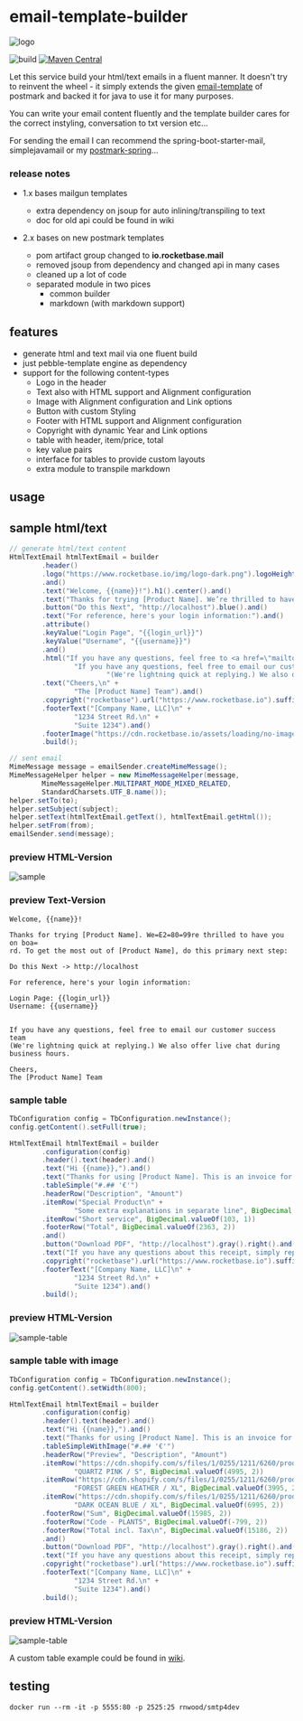 # email-template-builder

![logo](assets/logo.svg)

![build](https://github.com/rocketbase-io/email-template-builder/actions/workflows/ci.yml/badge.svg)
[![Maven Central](https://badgen.net/maven/v/maven-central/io.rocketbase.mail/email-template-builder)](https://mvnrepository.com/artifact/io.rocketbase.mail/email-template-builder)



Let this service build your html/text emails in a fluent manner. It doesn't try to reinvent the wheel - it simply extends the given [email-template](https://postmarkapp.com/mailmason) of postmark and backed it for java to use it for many purposes.

You can write your email content fluently and the template builder cares for the correct instyling, conversation to txt version etc...

For sending the email I can recommend the spring-boot-starter-mail, simplejavamail or my [postmark-spring](https://github.com/rocketbase-io/postmark-spring)...

### release notes
- 1.x bases mailgun templates
  - extra dependency on jsoup for auto inlining/transpiling to text
  - doc for old api could be found in wiki

- 2.x bases on new postmark templates
  - pom artifact group changed to **io.rocketbase.mail**
  - removed jsoup from dependency and changed api in many cases
  - cleaned up a lot of code
  - separated module in two pices
    - common builder
    - markdown (with markdown support)

## features

- generate html and text mail via one fluent build
- just pebble-template engine as dependency
- support for the following content-types
  - Logo in the header
  - Text also with HTML support and Alignment configuration
  - Image with Alignment configuration and Link options
  - Button with custom Styling
  - Footer with HTML support and Alignment configuration
  - Copyright with dynamic Year and Link options
  - table with header, item/price, total
  - key value pairs
  - interface for tables to provide custom layouts
  - extra module to transpile markdown

## usage

## sample html/text
```java
// generate html/text content
HtmlTextEmail htmlTextEmail = builder
        .header()
        .logo("https://www.rocketbase.io/img/logo-dark.png").logoHeight(41)
        .and()
        .text("Welcome, {{name}}!").h1().center().and()
        .text("Thanks for trying [Product Name]. We’re thrilled to have you on board. To get the most out of [Product Name], do this primary next step:").and()
        .button("Do this Next", "http://localhost").blue().and()
        .text("For reference, here's your login information:").and()
        .attribute()
        .keyValue("Login Page", "{{login_url}}")
        .keyValue("Username", "{{username}}")
        .and()
        .html("If you have any questions, feel free to <a href=\"mailto:{{support_email}}\">email our customer success team</a>. (We're lightning quick at replying.) We also offer <a href=\"{{live_chat_url}}\">live chat</a> during business hours.",
                "If you have any questions, feel free to email our customer success team\n" +
                        "(We're lightning quick at replying.) We also offer live chat during business hours.").and()
        .text("Cheers,\n" +
                "The [Product Name] Team").and()
        .copyright("rocketbase").url("https://www.rocketbase.io").suffix(". All rights reserved.").and()
        .footerText("[Company Name, LLC]\n" +
                "1234 Street Rd.\n" +
                "Suite 1234").and()
        .footerImage("https://cdn.rocketbase.io/assets/loading/no-image.jpg").width(100).linkUrl("https://www.rocketbase.io").and()
        .build();

// sent email
MimeMessage message = emailSender.createMimeMessage();
MimeMessageHelper helper = new MimeMessageHelper(message,
        MimeMessageHelper.MULTIPART_MODE_MIXED_RELATED,
        StandardCharsets.UTF_8.name());
helper.setTo(to);
helper.setSubject(subject);
helper.setText(htmlTextEmail.getText(), htmlTextEmail.getHtml());
helper.setFrom(from);
emailSender.send(message);

```

### preview HTML-Version

![sample](assets/v2-mail-sample.png)

### preview Text-Version

```
Welcome, {{name}}!

Thanks for trying [Product Name]. We=E2=80=99re thrilled to have you on boa=
rd. To get the most out of [Product Name], do this primary next step:

Do this Next -> http://localhost

For reference, here's your login information:

Login Page: {{login_url}}
Username: {{username}}


If you have any questions, feel free to email our customer success team
(We're lightning quick at replying.) We also offer live chat during business hours.

Cheers,
The [Product Name] Team
```


### sample table
```java
TbConfiguration config = TbConfiguration.newInstance();
config.getContent().setFull(true);

HtmlTextEmail htmlTextEmail = builder
        .configuration(config)
        .header().text(header).and()
        .text("Hi {{name}},").and()
        .text("Thanks for using [Product Name]. This is an invoice for your recent purchase").and()
        .tableSimple("#.## '€'")
        .headerRow("Description", "Amount")
        .itemRow("Special Product\n" +
                "Some extra explanations in separate line", BigDecimal.valueOf(1333, 2))
        .itemRow("Short service", BigDecimal.valueOf(103, 1))
        .footerRow("Total", BigDecimal.valueOf(2363, 2))
        .and()
        .button("Download PDF", "http://localhost").gray().right().and()
        .text("If you have any questions about this receipt, simply reply to this email or reach out to our support team for help.").and()
        .copyright("rocketbase").url("https://www.rocketbase.io").suffix(". All rights reserved.").and()
        .footerText("[Company Name, LLC]\n" +
                "1234 Street Rd.\n" +
                "Suite 1234").and()
        .build();
```

### preview HTML-Version

![sample-table](assets/v2-mail-sample-table.png)

### sample table with image

```java
TbConfiguration config = TbConfiguration.newInstance();
config.getContent().setWidth(800);

HtmlTextEmail htmlTextEmail = builder
        .configuration(config)
        .header().text(header).and()
        .text("Hi {{name}},").and()
        .text("Thanks for using [Product Name]. This is an invoice for your recent purchase").and()
        .tableSimpleWithImage("#.## '€'")
        .headerRow("Preview", "Description", "Amount")
        .itemRow("https://cdn.shopify.com/s/files/1/0255/1211/6260/products/TCW1142-07052_small.jpg?v=1589200198", "Damen Harbour Tanktop × 1\n" +
                "QUARTZ PINK / S", BigDecimal.valueOf(4995, 2))
        .itemRow("https://cdn.shopify.com/s/files/1/0255/1211/6260/products/TCM1886-0718_201_fdf0be52-639f-4ea8-9143-6bd75e0821b1_small.jpg?v=1583509609", "Herren ten Classic T-Shirt\n"+
                "FOREST GREEN HEATHER / XL", BigDecimal.valueOf(3995, 2))
        .itemRow("https://cdn.shopify.com/s/files/1/0255/1211/6260/products/TCM1939-0439_1332_da6f3e7c-e18d-4778-be97-c6c0b482b643_small.jpg?v=1583509671", "Herren Joshua Hanfshorts\n" +
                "DARK OCEAN BLUE / XL", BigDecimal.valueOf(6995, 2))
        .footerRow("Sum", BigDecimal.valueOf(15985, 2))
        .footerRow("Code - PLANT5", BigDecimal.valueOf(-799, 2))
        .footerRow("Total incl. Tax\n", BigDecimal.valueOf(15186, 2))
        .and()
        .button("Download PDF", "http://localhost").gray().right().and()
        .text("If you have any questions about this receipt, simply reply to this email or reach out to our support team for help.").and()
        .copyright("rocketbase").url("https://www.rocketbase.io").suffix(". All rights reserved.").and()
        .footerText("[Company Name, LLC]\n" +
                "1234 Street Rd.\n" +
                "Suite 1234").and()
        .build();
```

### preview HTML-Version

![sample-table](assets/v2-mail-sample-table-image.png)

A custom table example could be found in [wiki](https://github.com/rocketbase-io/email-template-builder/wiki/Custom-Table).

## testing

```
docker run --rm -it -p 5555:80 -p 2525:25 rnwood/smtp4dev
